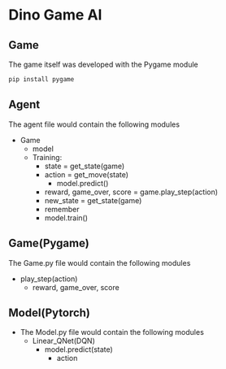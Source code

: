 # Dino Game AI #
## Game ##
The game itself was developed with the Pygame module
```bash
pip install pygame
```
## Agent ##

The agent file would contain the following modules
* Game
    * model
    * Training:
        * state = get_state(game)
        * action = get_move(state)
            * model.predict()
        * reward, game_over, score = game.play_step(action)
        * new_state = get_state(game)
        * remember
        * model.train()

## Game(Pygame) ##
The Game.py file would contain the following modules
* play_step(action)
    * reward, game_over, score

## Model(Pytorch) ##
* The Model.py file would contain the following modules
    * Linear_QNet(DQN)
        * model.predict(state)
            * action
